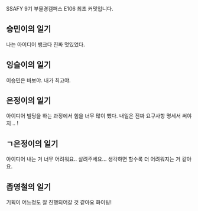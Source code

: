 SSAFY 9기 부울경캠퍼스 E106 최초 커밋입니다.

## 승민이의 일기
나는 아이디어 뱅크다
진짜 멋있었다.


## 잉슬이의 일기
이승민은 바보야.
내가 최고야.


## 은정이의 일기
아이디어 빌딩을 하는 과정에서 힘을 너무 많이 뺐다.
내일은 진짜 요구사항 명세서 써야지 .. ! 

## ㄱ은정이의 일기
아이디어 내는 거 너무 어려워요..
살려주세요... 생각하면 할수록 더 어려워지는 거 같아요.

## 좁영철의 일기
기획이 어느정도 잘 진행되어갈 것 같아요 화이팅!
